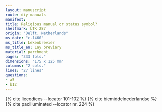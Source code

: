 ```yaml
---
layout: manuscript
route: diy-manuals
manifest: 
title: Religious manual or status symbol?
shelfmark: LTK 287
origin: "Delft, Netherlands"
ms_date: "c.1460"
ms_title: Lekenbrevier
ms_title_en: Lay breviary
material: parchment
pages: "333 fols."
dimensions: "175 x 125 mm"
columns: "2 cols."
lines: "27 lines"
questions:
- a5
- b12
---
```


{% cite liecodices --locator 101-102 %}
{% cite biemiddelnederlandse %}
{% cite pacilluminated --locator nr. 224 %}
